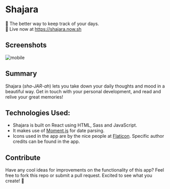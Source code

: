 # Shajara
📓 The better way to keep track of your days.<br />
🚀 Live now at https://shajara.now.sh<br />

## Screenshots
![mobile](https://malcolmkiano.com/img/shajara.jpg)

## Summary
Shajara (_sha-JAR-ah_) lets you take down your daily thoughts and mood in a beautiful way. Get in touch with your personal development, and read and relive your great memories!

## Technologies Used:
- Shajara is built on React using HTML, Sass and JavaScript.
- It makes use of [Moment.js](https://momentjs.com/) for date parsing.<br>
- Icons used in the app are by the nice people at [Flaticon](https://flaticon.com). Specific author credits can be found in the app.

## Contribute
Have any cool ideas for improvements on the functionality of this app? Feel free to fork this repo or submit a pull request. Excited to see what you create! 🤩<br />